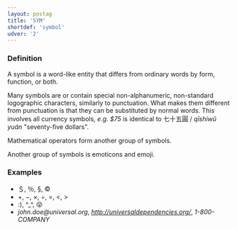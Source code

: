 ```yaml
---
layout: postag
title: 'SYM'
shortdef: 'symbol'
udver: '2'
---
```


### Definition

A symbol is a word-like entity that differs from ordinary words by form, function, or both.

Many symbols are or contain special non-alphanumeric, non-standard logographic characters, similarly to punctuation. What makes them different from punctuation is that they can be substituted by normal words. This involves all currency symbols, _e.g. $75_ is identical to 七十五圓 / _qīshíwǔ yuán_ "seventy-five dollars".

Mathematical operators form another group of symbols.

Another group of symbols is emoticons and emoji.

### Examples

- ＄, ％, §, ©
- +, −, ×, ÷, =, <, >
- :), ^\_^, 😝
- _john.doe@universal.org_, _http://universaldependencies.org/_, _1-800-COMPANY_
<!-- Interlanguage links updated Út zář 29 20:31:32 CEST 2020 -->
